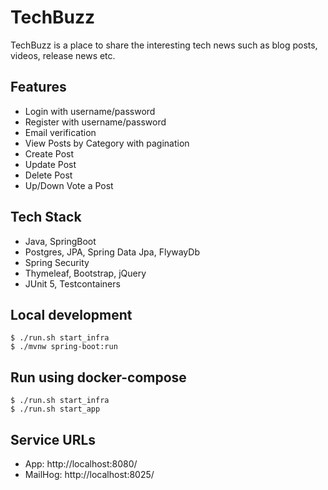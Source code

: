 # TechBuzz
TechBuzz is a place to share the interesting tech news such as blog posts, videos, release news etc.

## Features
* Login with username/password
* Register with username/password
* Email verification
* View Posts by Category with pagination
* Create Post
* Update Post
* Delete Post
* Up/Down Vote a Post

## Tech Stack
* Java, SpringBoot
* Postgres, JPA, Spring Data Jpa, FlywayDb
* Spring Security
* Thymeleaf, Bootstrap, jQuery
* JUnit 5, Testcontainers

## Local development

```shell
$ ./run.sh start_infra
$ ./mvnw spring-boot:run
```

## Run using docker-compose

```shell
$ ./run.sh start_infra
$ ./run.sh start_app
```

## Service URLs
* App: http://localhost:8080/
* MailHog: http://localhost:8025/
